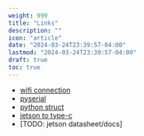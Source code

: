 ```yaml
---
weight: 999
title: "Links"
description: ""
icon: "article"
date: "2024-03-24T23:39:57-04:00"
lastmod: "2024-03-24T23:39:57-04:00"
draft: true
toc: true
---
```


* [wifi connection](https://www.makeuseof.com/connect-to-wifi-with-nmcli/)
* [pyserial](https://pyserial.readthedocs.io/en/latest/shortintro.html)
* [python struct](https://docs.python.org/3/library/struct.html)
* [jetson to type-c](https://stackoverflow.com/questions/74669524/clean-way-to-send-data-struct-from-python-to-arduino)
* [TODO: jetson datasheet/docs]